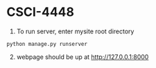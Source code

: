 # CSCI-4448

1. To run server, enter mysite root directory
```
python manage.py runserver
```

2. webpage should be up at http://127.0.0.1:8000
